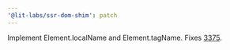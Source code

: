 ```yaml
---
'@lit-labs/ssr-dom-shim': patch
---
```


Implement Element.localName and Element.tagName. Fixes [3375](https://github.com/lit/lit/issues/3375).
